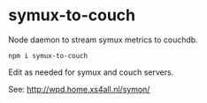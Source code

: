 # symux-to-couch

Node daemon to stream symux metrics to couchdb.

```
npm i symux-to-couch
```

Edit as needed for symux and couch servers.

See: http://wpd.home.xs4all.nl/symon/ 
